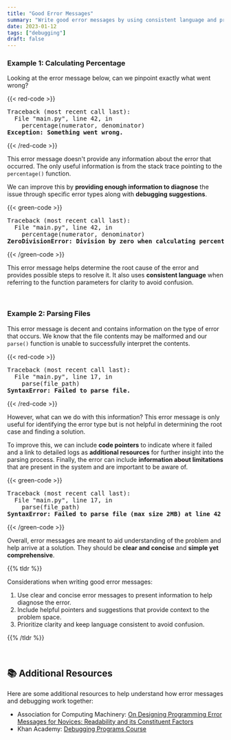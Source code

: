 ```yaml
---
title: "Good Error Messages"
summary: "Write good error messages by using consistent language and providing enough information to debug the issue."
date: 2023-01-12
tags: ["debugging"]
draft: false
---
```


### Example 1: Calculating Percentage

Looking at the error message below, can we pinpoint exactly what went wrong?

{{< red-code >}}

<pre style="margin: 0">
Traceback (most recent call last):
  File "main.py", line 42, in <module>
    percentage(numerator, denominator)
<b style="color: var(--dark-red)">Exception: Something went wrong.</b>
</pre>

{{< /red-code >}}

This error message doesn't provide any information about the error that occurred. The only useful information is from the stack trace pointing to the `percentage()` function.

We can improve this by **providing enough information to diagnose** the issue through specific error types along with **debugging suggestions**.

{{< green-code >}}

<pre style="margin: 0">
Traceback (most recent call last):
  File "main.py", line 42, in <module>
    percentage(numerator, denominator)
<b style="color: var(--dark-green)">ZeroDivisionError: Division by zero when calculating percentage. Check if the denominator 0.</b>
</pre>

{{< /green-code >}}

This error message helps determine the root cause of the error and provides possible steps to resolve it. It also uses **consistent language** when referring to the function parameters for clarity to avoid confusion.

<br/>

### Example 2: Parsing Files

This error message is decent and contains information on the type of error that occurs. We know that the file contents may be malformed and our `parse()` function is unable to successfully interpret the contents.

{{< red-code >}}

<pre style="margin: 0">
Traceback (most recent call last):
  File "main.py", line 17, in <module>
    parse(file_path)
<b style="color: var(--dark-red)">SyntaxError: Failed to parse file.</b>
</pre>

{{< /red-code >}}

However, what can we do with this information? This error message is only useful for identifying the error type but is not helpful in determining the root case and finding a solution.

To improve this, we can include **code pointers** to indicate where it failed and a link to detailed logs as **additional resources** for further insight into the parsing process. Finally, the error can include **information about limitations** that are present in the system and are important to be aware of.

{{< green-code >}}

<pre style="margin: 0">
Traceback (most recent call last):
  File "main.py", line 17, in <module>
    parse(file_path)
<b style="color: var(--dark-green)">SyntaxError: Failed to parse file (max size 2MB) at line 42 column 3. <u>Click here to view detailed logs.</u></b>
</pre>

{{< /green-code >}}

Overall, error messages are meant to aid understanding of the problem and help arrive at a solution. They should be **clear and concise** and **simple yet comprehensive**.

{{% tldr %}}

Considerations when writing good error messages:

1. Use clear and concise error messages to present information to help diagnose the error.
2. Include helpful pointers and suggestions that provide context to the problem space.
3. Prioritize clarity and keep language consistent to avoid confusion.

{{% /tldr %}}

<br>

## 📚 Additional Resources

Here are some additional resources to help understand how error messages and debugging work together:

- Association for Computing Machinery: <a href="https://dl.acm.org/doi/fullHtml/10.1145/3411764.3445696" target="_blank">On Designing Programming Error Messages for Novices: Readability and its Constituent Factors</a>
- Khan Academy: <a href="https://www.khanacademy.org/computing/computer-programming/programming#debugging-programs" target="_blank">Debugging Programs Course</a>
